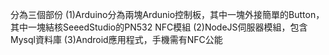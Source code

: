  分為三個部份
(1)Arduino分為兩塊Ardunio控制板，其中一塊外接簡單的Button，其中一塊結核SeeedStudio的PN532 NFC模組
(2)NodeJS伺服器模組，包含Mysql資料庫
(3)Android應用程式，手機需有NFC公能
